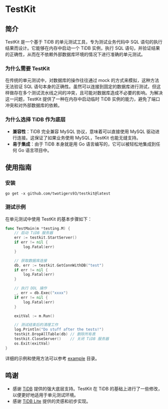 # TestKit

## 简介

TestKit 是一个基于 TiDB 的单元测试工具，专为测试业务代码中 SQL 语句的执行结果而设计。它能够在内存中启动一个 TiDB 实例，执行 SQL 语句，并验证结果的正确性，从而在不依赖外部数据库环境的情况下进行准确的单元测试。

### 为什么需要 TestKit

在传统的单元测试中，对数据库的操作往往通过 mock 的方式来模拟，这种方法无法验证 SQL 语句本身的正确性。虽然可以连接到固定的数据库进行测试，但这样做存在多个测试流水线之间的冲突，且可能对数据库造成不必要的影响。为解决这一问题，TestKit 提供了一种在内存中启动临时 TiDB 实例的能力，避免了端口冲突和对外部数据库的依赖。

### 为什么选择 TiDB 作为底层

- **兼容性**：TiDB 完全兼容 MySQL 协议，意味着可以直接使用 MySQL 驱动进行连接。这保证了如果业务使用 MySQL，TestKit 也能无缝支持。
- **易于集成**：由于 TiDB 本身就是用 Go 语言编写的，它可以被轻松地集成到任何 Go 语言项目中。

## 使用指南

### 安装

```shell
go get -x github.com/twotigers93/testkit@latest
```

### 测试示例

在单元测试中使用 TestKit 的基本步骤如下：

```go
func TestMain(m *testing.M) {
    // 启动 TiDB 服务器
    err := testkit.StartServer()
    if err != nil {
        log.Fatal(err)
    }

    // 获取数据库连接
    db, err := testkit.GetConnWithDB("test")
    if err != nil {
        log.Fatal(err)
    }

    // 执行 DDL 操作
    _, err = db.Exec("xxxx")
    if err != nil {
        log.Fatal(err)
    }

    exitVal := m.Run()

    // 测试结束后的清理工作
    log.Println("Do stuff after the tests!")
    testkit.DropAllTable(db) // 删除所有表
    testkit.CloseServer()    // 关闭 TiDB 服务器
    os.Exit(exitVal)
}
```

详细的示例和使用方法可以参考 [example](./examples) 目录。

## 鸣谢

- 感谢 [TiDB](https://github.com/pingcap/tidb) 提供的强大底层支持。TestKit 在 TiDB 的基础上进行了一些修改，以便更好地适用于单元测试环境。
- 感谢 [TiDB Lite](https://github.com/WangXiangUSTC/tidb-lite) 提供的灵感和初步实现。


